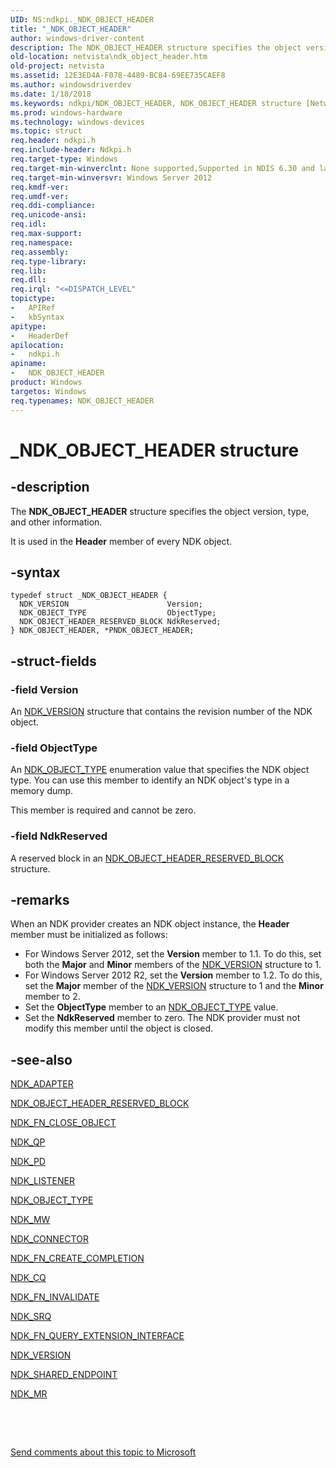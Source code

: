 ```yaml
---
UID: NS:ndkpi._NDK_OBJECT_HEADER
title: "_NDK_OBJECT_HEADER"
author: windows-driver-content
description: The NDK_OBJECT_HEADER structure specifies the object version, type, and other information. It is used in the Header member of every NDK object.
old-location: netvista\ndk_object_header.htm
old-project: netvista
ms.assetid: 12E3ED4A-F078-4489-BC84-69EE735CAEF8
ms.author: windowsdriverdev
ms.date: 1/18/2018
ms.keywords: ndkpi/NDK_OBJECT_HEADER, NDK_OBJECT_HEADER structure [Network Drivers Starting with Windows Vista], PNDK_OBJECT_HEADER, PNDK_OBJECT_HEADER structure pointer [Network Drivers Starting with Windows Vista], NDK_OBJECT_HEADER, ndkpi/PNDK_OBJECT_HEADER, _NDK_OBJECT_HEADER, netvista.ndk_object_header
ms.prod: windows-hardware
ms.technology: windows-devices
ms.topic: struct
req.header: ndkpi.h
req.include-header: Ndkpi.h
req.target-type: Windows
req.target-min-winverclnt: None supported,Supported in NDIS 6.30 and later.
req.target-min-winversvr: Windows Server 2012
req.kmdf-ver: 
req.umdf-ver: 
req.ddi-compliance: 
req.unicode-ansi: 
req.idl: 
req.max-support: 
req.namespace: 
req.assembly: 
req.type-library: 
req.lib: 
req.dll: 
req.irql: "<=DISPATCH_LEVEL"
topictype:
-	APIRef
-	kbSyntax
apitype:
-	HeaderDef
apilocation:
-	ndkpi.h
apiname:
-	NDK_OBJECT_HEADER
product: Windows
targetos: Windows
req.typenames: NDK_OBJECT_HEADER
---
```


# _NDK_OBJECT_HEADER structure


## -description


The <b>NDK_OBJECT_HEADER</b> structure specifies the object version, type, and other  information.

It is used in the <b>Header</b> member of every NDK object.


## -syntax


````
typedef struct _NDK_OBJECT_HEADER {
  NDK_VERSION                      Version;
  NDK_OBJECT_TYPE                  ObjectType;
  NDK_OBJECT_HEADER_RESERVED_BLOCK NdkReserved;
} NDK_OBJECT_HEADER, *PNDK_OBJECT_HEADER;
````


## -struct-fields




### -field Version

An <a href="https://msdn.microsoft.com/library/windows/hardware/hh439942">NDK_VERSION</a> structure that contains the revision number of the NDK object.


### -field ObjectType

An <a href="..\ndkpi\ne-ndkpi-_ndk_object_type.md">NDK_OBJECT_TYPE</a> enumeration value that specifies the NDK object type. You can use this member to identify an NDK object's type in a memory dump.

This member is required and cannot be zero.


### -field NdkReserved

A reserved block in an <a href="..\ndkpi\ns-ndkpi-_ndk_object_header_reserved_block.md">NDK_OBJECT_HEADER_RESERVED_BLOCK</a> structure.


## -remarks


When an NDK provider creates an NDK object instance, the <b>Header</b> member must be initialized as follows:
<ul>
<li>
For Windows Server 2012, set the <b>Version</b> member to 1.1. To do this, set both the <b>Major</b> and <b>Minor</b> members of the <a href="https://msdn.microsoft.com/library/windows/hardware/hh439942">NDK_VERSION</a> structure to 1.

</li>
<li>
For Windows Server 2012 R2, set the <b>Version</b> member to 1.2. To do this, set the <b>Major</b> member of the <a href="https://msdn.microsoft.com/library/windows/hardware/hh439942">NDK_VERSION</a> structure to 1 and the <b>Minor</b> member to 2.

</li>
<li>
Set the <b>ObjectType</b>  member to an <a href="..\ndkpi\ne-ndkpi-_ndk_object_type.md">NDK_OBJECT_TYPE</a> value.

</li>
<li>
Set the  <b>NdkReserved</b> member to zero. The NDK provider must not modify this member until the object is closed.

</li>
</ul>


## -see-also

<a href="..\ndkpi\ns-ndkpi-_ndk_adapter.md">NDK_ADAPTER</a>

<a href="..\ndkpi\ns-ndkpi-_ndk_object_header_reserved_block.md">NDK_OBJECT_HEADER_RESERVED_BLOCK</a>

<a href="..\ndkpi\nc-ndkpi-ndk_fn_close_object.md">NDK_FN_CLOSE_OBJECT</a>

<a href="..\ndkpi\ns-ndkpi-_ndk_qp.md">NDK_QP</a>

<a href="..\ndkpi\ns-ndkpi-_ndk_pd.md">NDK_PD</a>

<a href="..\ndkpi\ns-ndkpi-_ndk_listener.md">NDK_LISTENER</a>

<a href="..\ndkpi\ne-ndkpi-_ndk_object_type.md">NDK_OBJECT_TYPE</a>

<a href="..\ndkpi\ns-ndkpi-_ndk_mw.md">NDK_MW</a>

<a href="..\ndkpi\ns-ndkpi-_ndk_connector.md">NDK_CONNECTOR</a>

<a href="..\ndkpi\nc-ndkpi-ndk_fn_create_completion.md">NDK_FN_CREATE_COMPLETION</a>

<a href="..\ndkpi\ns-ndkpi-_ndk_cq.md">NDK_CQ</a>

<a href="..\ndkpi\nc-ndkpi-ndk_fn_invalidate.md">NDK_FN_INVALIDATE</a>

<a href="..\ndkpi\ns-ndkpi-_ndk_srq.md">NDK_SRQ</a>

<a href="..\ndkpi\nc-ndkpi-ndk_fn_query_extension_interface.md">NDK_FN_QUERY_EXTENSION_INTERFACE</a>

<a href="https://msdn.microsoft.com/library/windows/hardware/hh439942">NDK_VERSION</a>

<a href="..\ndkpi\ns-ndkpi-_ndk_shared_endpoint.md">NDK_SHARED_ENDPOINT</a>

<a href="..\ndkpi\ns-ndkpi-_ndk_mr.md">NDK_MR</a>

 

 

<a href="mailto:wsddocfb@microsoft.com?subject=Documentation%20feedback [netvista\netvista]:%20NDK_OBJECT_HEADER structure%20 RELEASE:%20(1/18/2018)&amp;body=%0A%0APRIVACY STATEMENT%0A%0AWe use your feedback to improve the documentation. We don't use your email address for any other purpose, and we'll remove your email address from our system after the issue that you're reporting is fixed. While we're working to fix this issue, we might send you an email message to ask for more info. Later, we might also send you an email message to let you know that we've addressed your feedback.%0A%0AFor more info about Microsoft's privacy policy, see http://privacy.microsoft.com/en-us/default.aspx." title="Send comments about this topic to Microsoft">Send comments about this topic to Microsoft</a>

